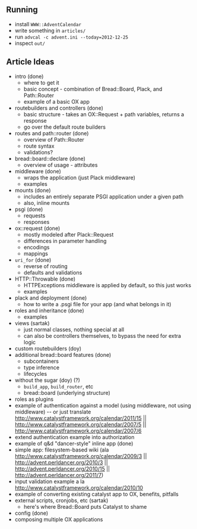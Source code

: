 ## Running

* install `WWW::AdventCalendar`
* write something in `articles/`
* run `advcal -c advent.ini --today=2012-12-25`
* inspect `out/`

## Article Ideas

* intro (done)
  * where to get it
  * basic concept - combination of Bread::Board, Plack, and Path::Router
  * example of a basic OX app
* routebuilders and controllers (done)
  * basic structure - takes an OX::Request + path variables, returns a response
  * go over the default route builders
* routes and path::router (done)
  * overview of Path::Router
  * route syntax
  * validations?
* bread::board::declare (done)
  * overview of usage - attributes
* middleware (done)
  * wraps the application (just Plack middleware)
  * examples
* mounts (done)
  * includes an entirely separate PSGI application under a given path
  * also, inline mounts
* psgi (done)
  * requests
  * responses
* ox::request (done)
  * mostly modeled after Plack::Request
  * differences in parameter handling
  * encodings
  * mappings
* `uri_for` (done)
  * reverse of routing
  * defaults and validations
* HTTP::Throwable (done)
  * HTTPExceptions middleware is applied by default, so this just works
  * examples
* plack and deployment (done)
  * how to write a .psgi file for your app (and what belongs in it)
* roles and inheritance (done)
  * examples
* views (sartak)
  * just normal classes, nothing special at all
  * can also be controllers themselves, to bypass the need for extra logic
* custom routebuilders (doy)
* additional bread::board features (done)
  * subcontainers
  * type inference
  * lifecycles
* without the sugar (doy) (?)
  * `build_app`, `build_router`, etc
  * bread::board (underlying structure)
* roles as plugins
* example of authentication against a model (using middleware, not using middleware) -- or just translate http://www.catalystframework.org/calendar/2011/15 || http://www.catalystframework.org/calendar/2007/5 || http://www.catalystframework.org/calendar/2007/6
* extend authentication example into authorization
* example of q&d "dancer-style" inline app (done)
* simple app: filesystem-based wiki (ala http://www.catalystframework.org/calendar/2009/3 || http://advent.perldancer.org/2010/3 || http://advent.perldancer.org/2010/15 || http://advent.perldancer.org/2011/7)
* input validation example a la http://www.catalystframework.org/calendar/2010/10
* example of converting existing catalyst app to OX, benefits, pitfalls
* external scripts, cronjobs, etc (sartak)
  * here's where Bread::Board puts Catalyst to shame
* config (done)
* composing multiple OX applications
